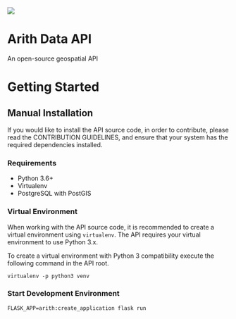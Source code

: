 <img src="https://travis-ci.org/joshuapowell/arith.svg?branch=master" />

# Arith Data API
An open-source geospatial API


# Getting Started

## Manual Installation
If you would like to install the API source code, in order to contribute,
please read the CONTRIBUTION GUIDELINES, and ensure that your system has the
required dependencies installed.

### Requirements

- Python 3.6+
- Virtualenv
- PostgreSQL with PostGIS

### Virtual Environment
When working with the API source code, it is recommended to create a virtual
environment using `virtualenv`. The API requires your virtual environment to
use Python 3.x.

To create a virtual environment with Python 3 compatibility execute the
following command in the API root.

```
virtualenv -p python3 venv
```

### Start Development Environment
```
FLASK_APP=arith:create_application flask run
```
